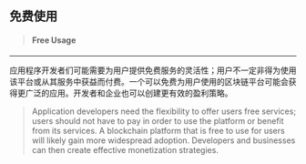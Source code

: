 ## 免费使用

> #### Free Usage

---

应用程序开发者们可能需要为用户提供免费服务的灵活性；用户不一定非得为使用该平台或从其服务中获益而付费。一个可以免费为用户使用的区块链平台可能会获得更广泛的应用。开发者和企业也可以创建更有效的盈利策略。

> Application developers need the flexibility to offer users free services; users should not have to pay in order to use the platform or benefit from its services. A blockchain platform that is free to use for users will likely gain more widespread adoption. Developers and businesses can then create effective monetization strategies.



